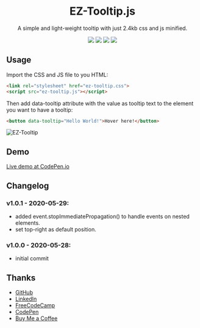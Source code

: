 <h1 align="center">EZ-Tooltip.js</h1>

<p align="center">A simple and light-weight tooltip with just 2.4kb css and js minified.</p>
<p align="center">
  <img src="https://svgshare.com/i/Leu.svg" />
  <img src="https://svgshare.com/i/LeU.svg" />
  <img src="https://svgshare.com/i/Lf5.svg" />
  <img src="https://svgshare.com/i/Leg.svg" />
</p>

## Usage
Import the CSS and JS file to you HTML:
````html
<link rel="stylesheet" href="ez-tooltip.css">
<script src="ez-tooltip.js"></script>
````

Then add data-tooltip attribute with the value as tooltip text to the element you want to have a tooltip: 

````html
<button data-tooltip="Hello World!">Hover here!</button>
````

![EZ-Tooltip](https://i.ibb.co/fNrvkHS/Untitled.png)

## Demo

[Live demo at CodePen.io](https://codepen.io/zenabus/pen/VwvJJNj)

## Changelog
### v1.0.1 - 2020-05-29:
- added event.stopImmediatePropagation() to handle events on nested elements.
- set top-right as default position.

### v1.0.0 - 2020-05-28:
- initial commit

## Thanks

- [GitHub](https://github.com/zenabus)
- [LinkedIn](https://linkedin.com/in/zenabus)
- [FreeCodeCamp](https://freecodecamp.org/zenabus)
- [CodePen](https://codepen.io/zenabus)
- [Buy Me a Coffee](https://www.buymeacoffee.com/zenabus)
